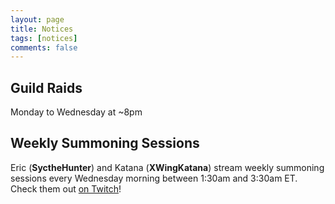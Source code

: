 ```yaml
---
layout: page
title: Notices
tags: [notices]
comments: false
---
```


## Guild Raids

Monday to Wednesday at ~8pm

## Weekly Summoning Sessions

Eric (<b>SyctheHunter</b>) and Katana (<b>XWingKatana</b>) stream weekly
summoning sessions every Wednesday morning between 1:30am and 3:30am ET.
Check them out [on Twitch](https://www.twitch.tv/scythehunter)!

